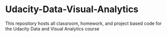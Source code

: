 # Udacity-Data-Visual-Analytics
This repository hosts all classroom, homework, and project based code for the Udacity Data and Visual Analytics course
